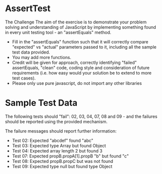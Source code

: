 # AssertTest
The Challenge
The aim of the exercise is to demonstrate your problem solving and understanding of JavaScript by implementing something found in every unit testing tool - an "assertEquals" method.

- Fill in the "assertEquals" function such that it will correctly compare "expected" vs "actual" parameters passed to it, including all the sample test data provided.
- You may add more functions.
- Credit will be given for approach, correctly identifying "failed" assertEquals, "clean" code, coding style and consideration of future requirements (i.e. how easy would your solution be to extend to more test cases).
- Please only use pure javascript, do not import any other libraries

# Sample Test Data
The following tests should "fail": 02, 03, 04, 07, 08 and 09 - and the failures should be reported using the provided mechanism.

The failure messages should report further information:

- Test 02: Expected "abcdef" found "abc"
- Test 03: Expected type Array but found Object
- Test 04: Expected array length 2 but found 3
- Test 07: Expected propB.propA[1].propB "b" but found "c"
- Test 08: Expected propB.propC but was not found
- Test 09: Expected type null but found type Object
